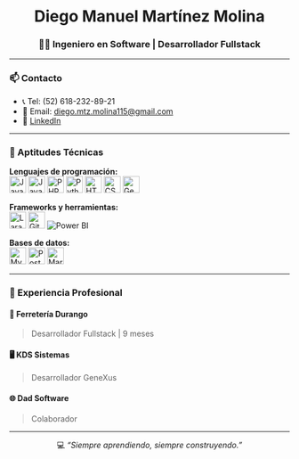 <h1 align="center">Diego Manuel Martínez Molina</h1>
<h3 align="center">👨‍💻 Ingeniero en Software | Desarrollador Fullstack</h3>

---

### 📫 Contacto
- 📞 Tel: (52) 618-232-89-21  
- 📧 Email: diego.mtz.molina115@gmail.com  
- 💼 [LinkedIn](https://www.linkedin.com/in/diego-manuel-mart%C3%ADnez-molina-b75552296)

---

### 🧠 Aptitudes Técnicas

**Lenguajes de programación:**  
<img src="https://cdn.jsdelivr.net/gh/devicons/devicon/icons/java/java-original.svg" alt="Java" width="30"/> 
<img src="https://cdn.jsdelivr.net/gh/devicons/devicon/icons/javascript/javascript-original.svg" alt="JavaScript" width="30"/> 
<img src="https://cdn.jsdelivr.net/gh/devicons/devicon/icons/php/php-original.svg" alt="PHP" width="30"/> 
<img src="https://cdn.jsdelivr.net/gh/devicons/devicon/icons/python/python-original.svg" alt="Python" width="30"/> 
<img src="https://cdn.jsdelivr.net/gh/devicons/devicon/icons/html5/html5-original.svg" alt="HTML" width="30"/> 
<img src="https://cdn.jsdelivr.net/gh/devicons/devicon/icons/css3/css3-original.svg" alt="CSS" width="30"/> 
<img src="https://avatars.githubusercontent.com/u/16494738?s=280&v=4" alt="GeneXus" width="30"/> 

**Frameworks y herramientas:**  
<img src="https://okitup.com/wp-content/uploads/2019/10/laravel.webp" alt="Laravel" width="30"/> 
<img src="https://cdn.jsdelivr.net/gh/devicons/devicon/icons/git/git-original.svg" alt="Git" width="30"/> 
<img src="https://img.icons8.com/color/30/power-bi.png" alt="Power BI"/>  

**Bases de datos:**  
<img src="https://cdn.jsdelivr.net/gh/devicons/devicon/icons/mysql/mysql-original.svg" alt="MySQL" width="30"/> 
<img src="https://cdn.jsdelivr.net/gh/devicons/devicon/icons/postgresql/postgresql-original.svg" alt="PostgreSQL" width="30"/> 
<img src="https://cdn.jsdelivr.net/gh/devicons/devicon/icons/sqlite/sqlite-original.svg" alt="MariaDB/SQL Server" width="30"/>

---

### 💼 Experiencia Profesional

#### 🏢 Ferretería Durango
> Desarrollador Fullstack | 9 meses  

#### 🖥️ KDS Sistemas  
> Desarrollador GeneXus  

#### 🌐 Dad Software  
> Colaborador  

---

<p align="center">
  💻 <i>“Siempre aprendiendo, siempre construyendo.”</i>
</p>
